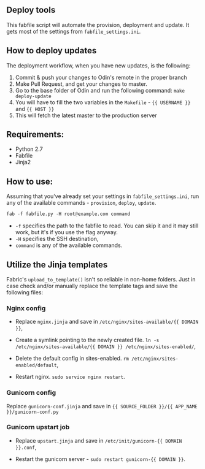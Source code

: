 ## Deploy tools

This fabfile script will automate the provision, deployment and update.
It gets most of the settings from `fabfile_settings.ini`.

## How to deploy updates

The deployment workflow, when you have new updates, is the following:

1. Commit & push your changes to Odin's remote in the proper branch
2. Make Pull Request, and get your changes to master.
3. Go to the base folder of Odin and run the following command: `make deploy-update`
4. You will have to fill the two variables in the `Makefile` - `{{ USERNAME }}` and `{{ HOST }}`
5. This will fetch the latest master to the production server


## Requirements:

* Python 2.7
* Fabfile
* Jinja2


## How to use:

Assuming that you've already set your settings in `fabfile_settings.ini`,
run any of the available commands - `provision`, `deploy`, `update`.

```python
fab -f fabfile.py -H root@example.com command
```
* `-f` specifies the path to the fabfile to read. You can skip it and it may still work,
but it's if you use the flag anyway.
* `-H` specifies the SSH destination,
* `command` is any of the available commands.


## Utilize the Jinja templates

Fabric's `upload_to_template()` isn't so reliable in non-home folders.
Just in case check and/or manually replace the template tags and save the following files:


### Nginx config

* Replace `nginx.jinja` and save in `/etc/nginx/sites-available/{{ DOMAIN }}`,

* Create a symlink pointing to the newly created file. `ln -s /etc/nginx/sites-available/{{ DOMAIN }} /etc/nginx/sites-enabled/`,

* Delete the default config in sites-enabled. `rm /etc/nginx/sites-enabled/default`,

* Restart nginx. `sudo service nginx restart`.


### Gunicorn config

Replace `gunicorn-conf.jinja` and save in `{{ SOURCE_FOLDER }}/{{ APP_NAME }}/gunicorn-conf.py`


### Gunicorn upstart job

* Replace `upstart.jinja` and save in `/etc/init/gunicorn-{{ DOMAIN }}.conf`,

* Restart the gunicorn server - `sudo restart gunicorn-{{ DOMAIN }}`.
